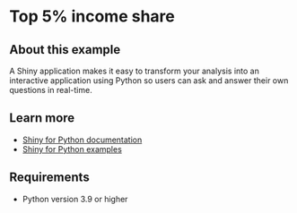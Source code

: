 # Top 5% income share

## About this example

A Shiny application makes it easy to transform your analysis into an interactive application using Python so users can ask and answer their own questions in real-time.


## Learn more

* [Shiny for Python documentation](https://shiny.posit.co/py/)
* [Shiny for Python examples](https://shinylive.io/py/examples/)

## Requirements

* Python version 3.9 or higher
